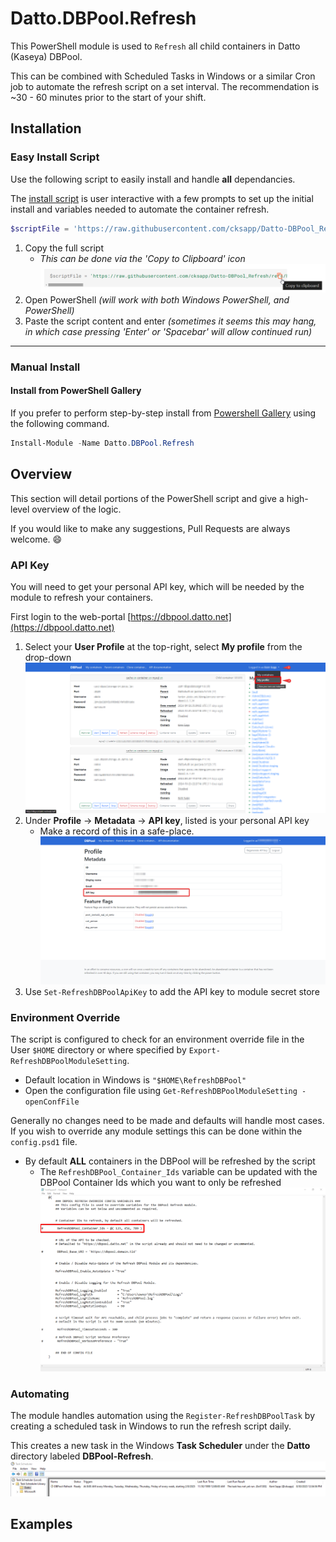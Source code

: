 # Datto.DBPool.Refresh

This PowerShell module is used to `Refresh` all child containers in Datto (Kaseya) DBPool.

This can be combined with Scheduled Tasks in Windows or a similar Cron job to automate the refresh script on a set interval.
The recommendation is ~30 - 60 minutes prior to the start of your shift.

## Installation

### Easy Install Script

Use the following script to easily install and handle **all** dependancies.

The [install script](https://github.com/cksapp/Datto-DBPool_Refresh/blob/main/src/Invoke-RefreshDBPoolInstall.ps1) is user interactive with a few prompts to set up the initial install and variables needed to automate the container refresh.

```PowerShell
$scriptFile = 'https://raw.githubusercontent.com/cksapp/Datto-DBPool_Refresh/refs/heads/main/src/Initialize-RefreshDBPool.ps1'; $fileName = [System.IO.Path]::GetFileName($scriptFile); $tempFile = [System.IO.Path]::Combine([System.IO.Path]::GetTempPath(), $fileName); if ($PSEdition -eq 'Desktop' -or $IsWindows) { Set-ExecutionPolicy Bypass -Scope Process -Force }; [System.Net.ServicePointManager]::SecurityProtocol = [System.Net.ServicePointManager]::SecurityProtocol -bor 3072; (New-Object System.Net.WebClient).DownloadFile($scriptFile, $tempFile); & $tempFile
```

1. Copy the full script
    - _This can be done via the 'Copy to Clipboard' icon_
    ![copyTo_Clipboard](./assets/install/script_CopyToClipboard.png)
2. Open PowerShell _(will work with both Windows PowerShell, and PowerShell)_
3. Paste the script content and enter _(sometimes it seems this may hang, in which case pressing 'Enter' or 'Spacebar' will allow continued run)_

---

### Manual Install

#### Install from PowerShell Gallery

If you prefer to perform step-by-step install from [Powershell Gallery](https://www.powershellgallery.com/packages/Datto.DBPool.Refresh) using the following command.

```PowerShell
Install-Module -Name Datto.DBPool.Refresh
```

## Overview

This section will detail portions of the PowerShell script and give a high-level overview of the logic.

If you would like to make any suggestions, Pull Requests are always welcome. 😄

### API Key

You will need to get your personal API key, which will be needed by the module to refresh your containers.

First login to the web-portal [https://dbpool.datto.net](https://dbpool.datto.net)

1. Select your **User Profile** at the top-right, select **My profile** from the drop-down
   ![profile_Settings](./assets/APIKey/profile_Settings.png)
2. Under **Profile** → **Metadata** → **API key**, listed is your personal API key
   - Make a record of this in a safe-place.
   ![personal_ApiKey](./assets/APIKey/personal_ApiKey.png)
3. Use `Set-RefreshDBPoolApiKey` to add the API key to module secret store

### Environment Override

The script is configured to check for an environment override file in the User `$HOME` directory or where specified by `Export-RefreshDBPoolModuleSetting`.

- Default location in Windows is `"$HOME\RefreshDBPool"`
- Open the configuration file using `Get-RefreshDBPoolModuleSetting -openConfFile`

Generally no changes need to be made and defaults will handle most cases.
If you wish to override any module settings this can be done within the `config.psd1` file.

- By default **ALL** containers in the DBPool will be refreshed by the script
  - The `RefreshDBPool_Container_Ids` variable can be updated with the DBPool Container Ids which you want to only be refreshed
![containerIds_Config](./assets/env/containerIds_Config.png)

### Automating

The module handles automation using the `Register-RefreshDBPoolTask` by creating a scheduled task in Windows to run the refresh script daily.

This creates a new task in the Windows **Task Scheduler** under the **Datto** directory labeled **DBPool-Refresh**.
![scheduledTask](./assets/task/scheduledTask.png)

## Examples
